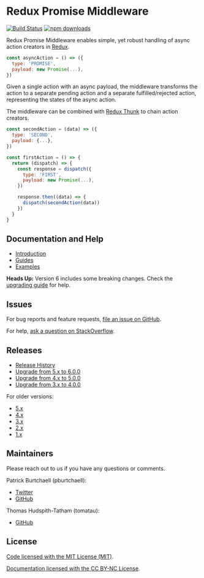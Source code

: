 # Redux Promise Middleware

[![Build Status](https://travis-ci.org/pburtchaell/redux-promise-middleware.svg?branch=master)](https://travis-ci.org/pburtchaell/redux-promise-middleware) [![npm downloads](https://img.shields.io/npm/dm/redux-promise-middleware.svg?style=flat)](https://www.npmjs.com/package/redux-promise-middleware)

Redux Promise Middleware enables simple, yet robust handling of async action creators in [Redux](http://redux.js.org). 

```js
const asyncAction = () => ({
  type: 'PROMISE',
  payload: new Promise(...),
})
```

Given a single action with an async payload, the middleware transforms the action to a separate pending action and a separate fulfilled/rejected action, representing the states of the async action.

The middleware can be combined with [Redux Thunk](https://github.com/gaearon/redux-thunk) to chain action creators.

```js
const secondAction = (data) => ({
  type: 'SECOND',
  payload: {...},
})

const firstAction = () => {
  return (dispatch) => {
    const response = dispatch({
      type: 'FIRST',
      payload: new Promise(...),
    })

    response.then((data) => {
      dispatch(secondAction(data))
    })
  }
}
```

## Documentation and Help
- [Introduction](/docs/introduction.md)
- [Guides](/docs/guides/)
- [Examples](/examples)

**Heads Up:** Version 6 includes some breaking changes. Check the [upgrading guide](docs/upgrading/v6.md) for help.

## Issues
For bug reports and feature requests, [file an issue on GitHub](https://github.com/pburtchaell/redux-promise-middleware/issues/new).

For help, [ask a question on StackOverflow](https://stackoverflow.com/questions/tagged/redux-promise-middleware).

## Releases
- [Release History](https://github.com/pburtchaell/redux-promise-middleware/releases)
- [Upgrade from 5.x to 6.0.0](docs/upgrading/v6.md)
- [Upgrade from 4.x to 5.0.0](docs/upgrading/v5.md)
- [Upgrade from 3.x to 4.0.0](docs/upgrading/v4.md)

For older versions:
- [5.x](https://github.com/pburtchaell/redux-promise-middleware/tree/5.1.1)
- [4.x](https://github.com/pburtchaell/redux-promise-middleware/tree/4.4.0)
- [3.x](https://github.com/pburtchaell/redux-promise-middleware/tree/3.3.0)
- [2.x](https://github.com/pburtchaell/redux-promise-middleware/tree/2.4.0)
- [1.x](https://github.com/pburtchaell/redux-promise-middleware/tree/1.0.0)

## Maintainers
Please reach out to us if you have any questions or comments.

Patrick Burtchaell (pburtchaell):
- [Twitter](https://twitter.com/pburtchaell)
- [GitHub](https://github.com/pburtchaell)

Thomas Hudspith-Tatham (tomatau):
- [GitHub](https://github.com/tomatau)

## License

[Code licensed with the MIT License (MIT)](/LICENSE). 

[Documentation licensed with the CC BY-NC License](https://creativecommons.org/licenses/by-nc/4.0/).
